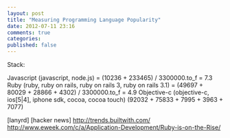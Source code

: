 ```yaml
---
layout: post
title: "Measuring Programming Language Popularity"
date: 2012-07-11 23:16
comments: true
categories: 
published: false
---
```



Stack:

Javascript (javascript, node.js) = (10236 + 233465) / 3300000.to_f = 7.3
Ruby (ruby, ruby on rails, ruby on rails 3, ruby on rails 3.1) = (49697 + 80029 + 28866 + 4302) / 3300000.to_f = 4.9
Objective-c (objective-c, ios[5|4], iphone sdk, cocoa, cocoa touch) (92032 + 75833 + 7995 + 3963 + 7077)


[TIOBE]: http://www.tiobe.com/index.php/content/paperinfo/tpci/index.html
[GH]: https://github.com/languages "GitHub Languages"
[STACK]: http://stackoverflow.com/tags
[QUORY]: http://www.quora.com/
[OREILLY]: http://shop.oreilly.com/product/0636920026389.do
[AMAZON]: http://www.amazon.com/s/ref=nb_sb_ss_c_0_18?url=search-alias%3Dstripbooks&field-keywords=iphone+programming&sprefix=iPhone+Programming%2Caps%2C195
[GOOG]: http://code.google.com/
[SOC]: http://code.google.com/soc/
[lanyrd]
[hacker news]
http://trends.builtwith.com/
http://www.eweek.com/c/a/Application-Development/Ruby-is-on-the-Rise/